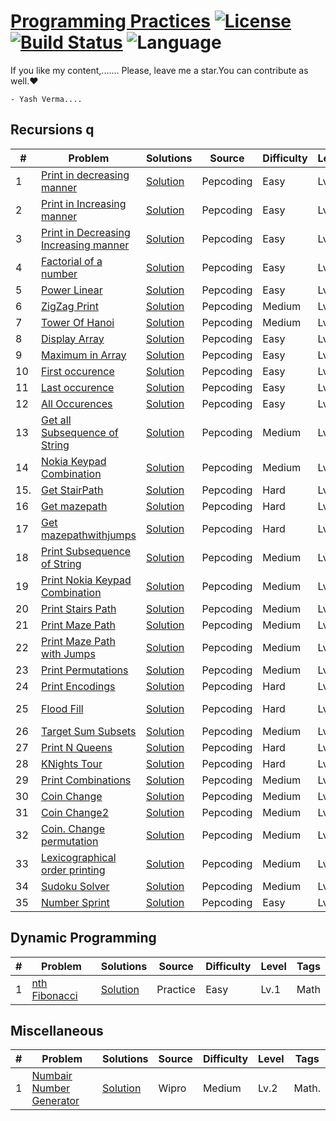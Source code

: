 # [Programming Practices](https://leetcode.com/problemset/algorithms/) [![License](https://img.shields.io/badge/license-Apache_2.0-blue.svg)](LICENSE.md) [![Build Status](https://travis-ci.org/fishercoder1534/Leetcode.svg?branch=master)](https://travis-ci.org/fishercoder1534/Leetcode) ![Language](https://img.shields.io/badge/language-Java%20%2F%20Data_Structures%2F-blue.svg) 

If you like my content,....... Please, leave me a star.You can contribute as well.❤️
```diffb
- Yash Verma....
```

<!--. . ## Algorithms

|  #  |      Title     |   Solutions   | Video  | Difficulty  |Level| Tag1           
|-----|--------------------|-------------------|--------|-------------|---|---------------
|1936|[Add Minimum Number of Rungs](https://leetcode.com/problems/add-minimum-number-of-rungs/)|[Solution](../master/src/main/java/com/fishercoder/solutions/_1936.java) ||Medium||
|1935|[Maximum Number of Words You Can Type](https://leetcode.com/problems/maximum-number-of-words-you-can-type/)|[Solution](../master/src/main/java/com/fishercoder/solutions/_1935.java) ||Easy|String|
|1925|[Count Square Sum Triples](https://leetcode.com/problems/count-square-sum-triples/)|[Solution](../master/src/main/java/com/fishercoder/solutions/_1925.java) ||Easy|Array, Greedy||
|1897|[Redistribute Characters to Make All Strings Equal](https://leetcode.com/problems/redistribute-characters-to-make-all-strings-equal/)|[Solution](../master/src/main/java/com/fishercoder/solutions/_1897.java) ||Easy|String,Greedy| -->

## Recursions q
|  #  |      Problem     |   Solutions   | Source  | Difficulty  |Level |  Tags         
|-----|------------------|------------------|--------|-------------|-|------------
|1    |[ Print in decreasing manner](https://github.com/vyash5075/Core-Java-Programming-Practices/blob/master/recursion/printDecreasingIncreasing.java)|[Solution](https://github.com/vyash5075/Core-Java-Programming-Practices/blob/master/recursion/printDecreasingIncreasing.java) |Pepcoding|Easy|Lv.1|Backtracking
|2    |[Print in Increasing  manner](https://github.com/vyash5075/Core-Java-Programming-Practices/blob/master/recursion/printIncreasing.java)|[Solution](https://github.com/vyash5075/Core-Java-Programming-Practices/blob/master/recursion/printIncreasing.java) |Pepcoding|Easy|Lv.1|Backtracking
|3    |[Print in Decreasing  Increasing  manner](https://github.com/vyash5075/Core-Java-Programming-Practices/edit/master/recursion/printDecreasingIncreasing.java)|[Solution](https://github.com/vyash5075/Core-Java-Programming-Practices/edit/master/recursion/printDecreasingIncreasing.java) |Pepcoding|Easy|Lv.1|Backtracking
|4    |[Factorial of a  number](https://github.com/vyash5075/Core-Java-Programming-Practices/blob/master/recursion/factorial.java)|[Solution](https://github.com/vyash5075/Core-Java-Programming-Practices/blob/master/recursion/factorial.java) |Pepcoding|Easy|Lv.1|Backtracking
|5    |[Power Linear](https://github.com/vyash5075/Core-Java-Programming-Practices/blob/master/recursion/linearpower.java)|[Solution](https://github.com/vyash5075/Core-Java-Programming-Practices/blob/master/recursion/linearpower.java) |Pepcoding|Easy|Lv.1|Backtracking
|6   |[ZigZag Print](https://github.com/vyash5075/Core-Java-Programming-Practices/blob/master/recursion/ziggzgprint.java)|[Solution](https://github.com/vyash5075/Core-Java-Programming-Practices/blob/master/recursion/ziggzgprint.java) |Pepcoding|Medium|Lv.2|Backtracking
|7   |[Tower Of Hanoi](https://github.com/vyash5075/Core-Java-Programming-Practices/blob/master/recursion/tower_of_hanoi.java)|[Solution](https://github.com/vyash5075/Core-Java-Programming-Practices/blob/master/recursion/tower_of_hanoi.java) |Pepcoding|Medium|Lv.2|Backtracking
|8  |[Display Array](https://github.com/vyash5075/Core-Java-Programming-Practices/blob/master/recursion/display%20array.java)|[Solution](https://github.com/vyash5075/Core-Java-Programming-Practices/blob/master/recursion/display%20array.java) |Pepcoding|Easy|Lv.1|Backtracking
|9  |[Maximum in Array](https://github.com/vyash5075/Core-Java-Programming-Practices/blob/master/recursion/max_in_array.java)|[Solution](https://github.com/vyash5075/Core-Java-Programming-Practices/blob/master/recursion/max_in_array.java) |Pepcoding|Easy|Lv.1|Backtracking
|10 |[First occurence](https://github.com/vyash5075/Core-Java-Programming-Practices/blob/master/recursion/firstoccurenceofelement.java)|[Solution](https://github.com/vyash5075/Core-Java-Programming-Practices/blob/master/recursion/firstoccurenceofelement.java) |Pepcoding|Easy|Lv.1|Backtracking
|11 |[Last occurence](https://github.com/vyash5075/Core-Java-Programming-Practices/blob/master/recursion/lastoccurence.java)|[Solution](https://github.com/vyash5075/Core-Java-Programming-Practices/blob/master/recursion/lastoccurence.java) |Pepcoding|Easy|Lv.1|Backtracking
|12 |[All Occurences](https://github.com/vyash5075/Core-Java-Programming-Practices/blob/master/recursion/allindices.java)|[Solution](https://github.com/vyash5075/Core-Java-Programming-Practices/blob/master/recursion/allindices.java) |Pepcoding|Easy|Lv.1|Recursion,Array
|13 |[Get all Subsequence of String](https://github.com/vyash5075/Core-Java-Programming-Practices/blob/master/recursion/get%20subsequence.java)|[Solution](https://github.com/vyash5075/Core-Java-Programming-Practices/blob/master/recursion/get%20subsequence.java) |Pepcoding|Medium|Lv.2|Recursion,String
|14 |[Nokia Keypad Combination](https://github.com/vyash5075/Core-Java-Programming-Practices/blob/master/recursion/phonekeyscombination.java)|[Solution](https://github.com/vyash5075/Core-Java-Programming-Practices/blob/master/recursion/phonekeyscombination.java) |Pepcoding|Medium|Lv.2|Recursion
|15. |[Get StairPath](https://github.com/vyash5075/Core-Java-Programming-Practices/blob/master/recursion/getStairpaths.java)|[Solution](https://github.com/vyash5075/Core-Java-Programming-Practices/blob/master/recursion/getStairpaths.java) |Pepcoding|Hard|Lv.3|Recursion
|16 |[Get mazepath](https://github.com/vyash5075/Core-Java-Programming-Practices/blob/master/recursion/getmazepaths.java)|[Solution](https://github.com/vyash5075/Core-Java-Programming-Practices/blob/master/recursion/getmazepaths.java) |Pepcoding|Hard|Lv.3|Recursion
|17 |[Get mazepathwithjumps](https://github.com/vyash5075/Core-Java-Programming-Practices/blob/master/recursion/getmazepathswithjumps.java)|[Solution](https://github.com/vyash5075/Core-Java-Programming-Practices/blob/master/recursion/getmazepathswithjumps.java) |Pepcoding|Hard|Lv.3|Recursion
|18 |[Print Subsequence of String](https://github.com/vyash5075/Core-Java-Programming-Practices/blob/master/recursion/printsubsequence.java)|[Solution](https://github.com/vyash5075/Core-Java-Programming-Practices/blob/master/recursion/printsubsequence.java) |Pepcoding|Medium|Lv.2|Recursion,String
|19 |[Print Nokia Keypad Combination](https://github.com/vyash5075/Core-Java-Programming-Practices/blob/master/recursion/printkpc.java)|[Solution](https://github.com/vyash5075/Core-Java-Programming-Practices/blob/master/recursion/printkpc.java) |Pepcoding|Medium|Lv.2|Recursion,String
|20 |[Print Stairs Path](https://github.com/vyash5075/Core-Java-Programming-Practices/blob/master/recursion/printStairPaths.java)|[Solution](https://github.com/vyash5075/Core-Java-Programming-Practices/blob/master/recursion/printStairPaths.java) |Pepcoding|Medium|Lv.2|Recursion
|21 |[Print Maze Path](https://github.com/vyash5075/Core-Java-Programming-Practices/blob/master/recursion/printmazePaths.java)|[Solution](https://github.com/vyash5075/Core-Java-Programming-Practices/blob/master/recursion/printmazePaths.java) |Pepcoding|Medium|Lv.2|Recursion
|22 |[Print Maze Path with Jumps](https://github.com/vyash5075/Core-Java-Programming-Practices/blob/master/recursion/printmazePathswithjumps.java)|[Solution](https://github.com/vyash5075/Core-Java-Programming-Practices/blob/master/recursion/printmazePathswithjumps.java) |Pepcoding|Medium|Lv.2|Recursion,Array
|23 |[Print Permutations](https://github.com/vyash5075/Core-Java-Programming-Practices/blob/master/recursion/printpermutations.java)|[Solution](https://github.com/vyash5075/Core-Java-Programming-Practices/blob/master/recursion/printpermutations.java) |Pepcoding|Medium|Lv.2|Recursion,String
|24 |[Print Encodings](https://github.com/vyash5075/Core-Java-Programming-Practices/blob/master/recursion/printencodings.java)|[Solution](https://github.com/vyash5075/Core-Java-Programming-Practices/blob/master/recursion/printencodings.java) |Pepcoding|Hard|Lv.3|Recursion,String
|25 |[Flood Fill](https://github.com/vyash5075/Core-Java-Programming-Practices/blob/master/recursion/floodfill.java)|[Solution](https://github.com/vyash5075/Core-Java-Programming-Practices/blob/master/recursion/floodfill.java) |Pepcoding|Hard|Lv.3|Recursion,Array,Graph, BFS
|26 |[Target Sum Subsets](https://github.com/vyash5075/Core-Java-Programming-Practices/blob/master/recursion/targetsumsubsets.java)|[Solution](https://github.com/vyash5075/Core-Java-Programming-Practices/blob/master/recursion/targetsumsubsets.java) |Pepcoding|Medium|Lv.2|Recursion,Array 
|27 |[Print N Queens](https://github.com/vyash5075/Core-Java-Programming-Practices/blob/master/recursion/printNQueens.java)|[Solution](https://github.com/vyash5075/Core-Java-Programming-Practices/blob/master/recursion/printNQueens.java) |Pepcoding|Hard|Lv.3|Recursion,Array 
|28 |[KNights Tour](https://github.com/vyash5075/Core-Java-Programming-Practices/blob/master/recursion/printKnightsTour.java)|[Solution](https://github.com/vyash5075/Core-Java-Programming-Practices/blob/master/recursion/printKnightsTour.java) |Pepcoding|Hard|Lv.3|Recursion,Array 
|29 |[Print Combinations](https://github.com/vyash5075/Core-Java-Programming-Practices/blob/master/recursion/print%20combinations.java)|[Solution](https://github.com/vyash5075/Core-Java-Programming-Practices/blob/master/recursion/print%20combinations.java) |Pepcoding|Medium|Lv.2|Recursion 
|30 |[Coin Change](https://github.com/vyash5075/Core-Java-Programming-Practices/blob/master/recursion/coinchangeproblem.java)|[Solution](https://github.com/vyash5075/Core-Java-Programming-Practices/blob/master/recursion/coinchangeproblem.java) |Pepcoding|Medium|Lv.2|Recursion,Array
|31 |[Coin Change2](https://github.com/vyash5075/Core-Java-Programming-Practices/blob/master/recursion/coinchange2.java)|[Solution](https://github.com/vyash5075/Core-Java-Programming-Practices/blob/master/recursion/coinchange2.java) |Pepcoding|Medium|Lv.2|Recursion,Array
|32 |[Coin. Change permutation](https://github.com/vyash5075/Core-Java-Programming-Practices/blob/master/recursion/coinchange%20permutations.java)|[Solution](https://github.com/vyash5075/Core-Java-Programming-Practices/blob/master/recursion/coinchange%20permutations.java) |Pepcoding|Medium|Lv.2|Recursion,Array
|33 |[Lexicographical order printing](https://github.com/vyash5075/Core-Java-Programming-Practices/blob/master/recursion/lexicographicalorder.java)|[Solution](https://github.com/vyash5075/Core-Java-Programming-Practices/blob/master/recursion/lexicographicalorder.java) |Pepcoding|Medium|Lv.2|Recursion,Math
|34 |[Sudoku Solver](https://github.com/vyash5075/Core-Java-Programming-Practices/blob/master/recursion/sudokusolver.java)|[Solution](https://github.com/vyash5075/Core-Java-Programming-Practices/blob/master/recursion/sudokusolver.java) |Pepcoding|Medium|Lv.2|Recursion,2D Array
|35 |[Number Sprint](https://github.com/vyash5075/Core-Java-Programming-Practices/blob/master/recursion/number%20sprint.java)|[Solution](https://github.com/vyash5075/Core-Java-Programming-Practices/blob/master/recursion/number%20sprint.java) |Pepcoding|Easy|Lv.1|Recursion


## Dynamic Programming
|  #  |      Problem     |   Solutions   | Source  | Difficulty  |Level |  Tags         
|-----|----------------|---------------|--------|-------------|-|------------
|1    |[nth Fibonacci](https://github.com/vyash5075/Core-Java-Programming-Practices/blob/master/dp/nth%20fibonacci.java)|[Solution](https://github.com/vyash5075/Core-Java-Programming-Practices/blob/master/dp/nth%20fibonacci.java) |Practice|Easy|Lv.1|Math


## Miscellaneous
|  #  |      Problem     |   Solutions   | Source  | Difficulty  |Level |  Tags         
|-----|----------------|----------------|--------|-------------|-|------------
|1    |[Numbair Number Generator](https://github.com/vyash5075/Data-Structure-Algorithms/blob/master/miscellaneous/Numbair%20generator.java)|[Solution](https://github.com/vyash5075/Data-Structure-Algorithms/blob/master/miscellaneous/Numbair%20generator.java) |Wipro|Medium|Lv.2|Math. 

